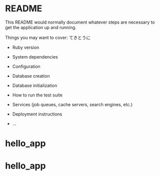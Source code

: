 # README

This README would normally document whatever steps are necessary to get the
application up and running.

Things you may want to cover:
てきとうに

* Ruby version

* System dependencies

* Configuration

* Database creation

* Database initialization

* How to run the test suite

* Services (job queues, cache servers, search engines, etc.)

* Deployment instructions

* ...
# hello_app
# hello_app
